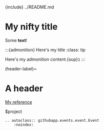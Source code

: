 {include} ../README.md
# My nifty title

Some **text**!

:::{admonition} Here's my title
:class: tip

Here's my admonition content.{sup}`1`
:::

(header-label)=
# A header

[My reference](#header-label)

$project

```{eval-rst}
.. autoclass:: githubapp.events.event.Event
    :noindex:
```

